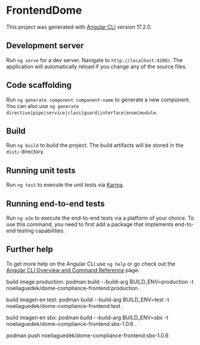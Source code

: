 # FrontendDome

This project was generated with [Angular CLI](https://github.com/angular/angular-cli) version 17.2.0.

## Development server

Run `ng serve` for a dev server. Navigate to `http://localhost:4200/`. The application will automatically reload if you change any of the source files.

## Code scaffolding

Run `ng generate component component-name` to generate a new component. You can also use `ng generate directive|pipe|service|class|guard|interface|enum|module`.

## Build

Run `ng build` to build the project. The build artifacts will be stored in the `dist/` directory.

## Running unit tests

Run `ng test` to execute the unit tests via [Karma](https://karma-runner.github.io).

## Running end-to-end tests

Run `ng e2e` to execute the end-to-end tests via a platform of your choice. To use this command, you need to first add a package that implements end-to-end testing capabilities.

## Further help

To get more help on the Angular CLI use `ng help` or go check out the [Angular CLI Overview and Command Reference](https://angular.io/cli) page.

build image production:
podman build --build-arg BUILD_ENV=production -t noeliaguedek/dome-compliance-frontend:production .

build imagen en test:
podman build --build-arg BUILD_ENV=test -t noeliaguedek/dome-compliance-frontend:test .

build imagen en sbx:
podman build --build-arg BUILD_ENV=sbx -t noeliaguedek/dome-compliance-frontend:sbx-1.0.6 .

podman push noeliaguedek/dome-compliance-frontend:sbx-1.0.6
